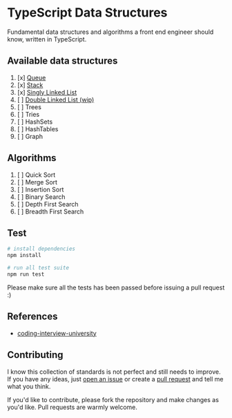 # TypeScript Data Structures

Fundamental data structures and algorithms a front end engineer should know, written in TypeScript.

## Available data structures

1. [x] [Queue][queue]
2. [x] [Stack][stack]
3. [x] [Singly Linked List][linkedlist]
4. [ ] [Double Linked List (wip)][linkedlist]
5. [ ] Trees
6. [ ] Tries
7. [ ] HashSets
8. [ ] HashTables
9. [ ] Graph

## Algorithms

1. [ ] Quick Sort
2. [ ] Merge Sort
3. [ ] Insertion Sort
4. [ ] Binary Search
5. [ ] Depth First Search
6. [ ] Breadth First Search


## Test

```bash
# install dependencies
npm install

# run all test suite
npm run test
```

Please make sure all the tests has been passed before issuing a pull request :)

## References

- [coding-interview-university][coding-interview-university]

## Contributing

I know this collection of standards is not perfect and still needs to improve. If you have any ideas, just [open an issue][issues] or create a [pull request][pullreq] and tell me what you think.

If you'd like to contribute, please fork the repository and make changes as you'd like. Pull requests are warmly welcome.

[coding-interview-university]: https://github.com/jwasham/coding-interview-university
[queue]: https://github.com/trungk18/typescript-data-structures/tree/master/data-structures/queue
[stack]: https://github.com/trungk18/typescript-data-structures/tree/master/data-structures/stack
[linkedlist]: https://github.com/trungk18/typescript-data-structures/tree/master/data-structures/linked-list
[issues]: https://github.com/trungk18/typescript-data-structures/issues/new
[pullreq]: https://github.com/trungk18/typescript-data-structures/compare
